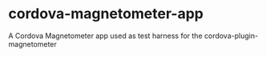# cordova-magnetometer-app
A Cordova Magnetometer app used as test harness for the cordova-plugin-magnetometer
